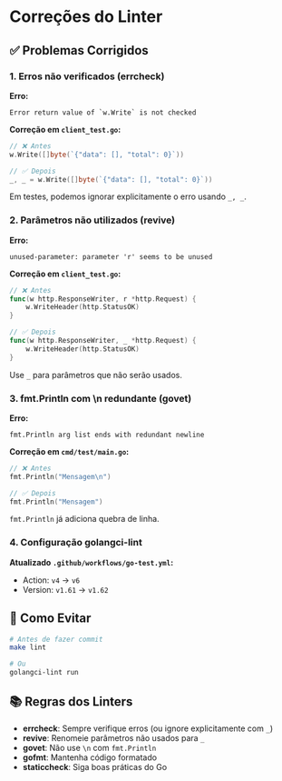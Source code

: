 # Correções do Linter

## ✅ Problemas Corrigidos

### 1. Erros não verificados (errcheck)

**Erro:**
```
Error return value of `w.Write` is not checked
```

**Correção em `client_test.go`:**
```go
// ❌ Antes
w.Write([]byte(`{"data": [], "total": 0}`))

// ✅ Depois  
_, _ = w.Write([]byte(`{"data": [], "total": 0}`))
```

Em testes, podemos ignorar explicitamente o erro usando `_, _`.

### 2. Parâmetros não utilizados (revive)

**Erro:**
```
unused-parameter: parameter 'r' seems to be unused
```

**Correção em `client_test.go`:**
```go
// ❌ Antes
func(w http.ResponseWriter, r *http.Request) {
    w.WriteHeader(http.StatusOK)
}

// ✅ Depois
func(w http.ResponseWriter, _ *http.Request) {
    w.WriteHeader(http.StatusOK)
}
```

Use `_` para parâmetros que não serão usados.

### 3. fmt.Println com \n redundante (govet)

**Erro:**
```
fmt.Println arg list ends with redundant newline
```

**Correção em `cmd/test/main.go`:**
```go
// ❌ Antes
fmt.Println("Mensagem\n")

// ✅ Depois
fmt.Println("Mensagem")
```

`fmt.Println` já adiciona quebra de linha.

### 4. Configuração golangci-lint

**Atualizado `.github/workflows/go-test.yml`:**
- Action: `v4` → `v6`
- Version: `v1.61` → `v1.62`

## 🔧 Como Evitar

```bash
# Antes de fazer commit
make lint

# Ou
golangci-lint run
```

## 📚 Regras dos Linters

- **errcheck**: Sempre verifique erros (ou ignore explicitamente com `_`)
- **revive**: Renomeie parâmetros não usados para `_`
- **govet**: Não use `\n` com `fmt.Println`
- **gofmt**: Mantenha código formatado
- **staticcheck**: Siga boas práticas do Go
